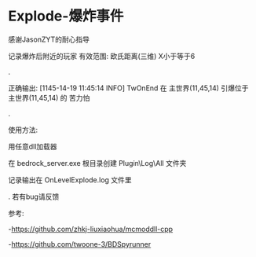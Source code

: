 # Explode-爆炸事件

感谢JasonZYT的耐心指导

记录爆炸后附近的玩家
有效范围: 欧氏距离(三维)  X小于等于6

.

正确输出:  [1145-14-19 11:45:14 INFO] TwOnEnd 在 主世界(11,45,14) 引爆位于 主世界(11,45,14) 的 苦力怕

.

使用方法:

用任意dll加载器

在 bedrock_server.exe 根目录创建 Plugin\Log\All 文件夹

记录输出在 OnLevelExplode.log 文件里

. 若有bug请反馈

参考:

-https://github.com/zhkj-liuxiaohua/mcmoddll-cpp

-https://github.com/twoone-3/BDSpyrunner

